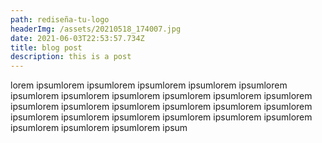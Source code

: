 ```yaml
---
path: rediseña-tu-logo
headerImg: /assets/20210518_174007.jpg
date: 2021-06-03T22:53:57.734Z
title: blog post
description: this is a post
---
```

lorem ipsumlorem ipsumlorem ipsumlorem ipsumlorem ipsumlorem ipsumlorem ipsumlorem ipsumlorem ipsumlorem ipsumlorem ipsumlorem ipsumlorem ipsumlorem ipsumlorem ipsumlorem ipsumlorem ipsumlorem ipsumlorem ipsumlorem ipsumlorem ipsumlorem ipsumlorem ipsumlorem ipsumlorem ipsumlorem ipsumlorem ipsum
